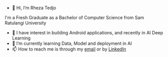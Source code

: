 - 👋 Hi, I’m Rheza Tedjo

I'm a Fresh Graduate as a Bachelor of Computer Science from Sam Ratulangi University

- 👀 I have interest in building Android applications, and recently in AI Deep Learning
- 🌱 I’m currently learning Data, Model and deployment in AI
- 📫 How to reach me is through my [email](rhezatedjo@gmail.com) or by [LinkedIn](https://www.linkedin.com/in/rheza-tedjo/)

<!---
Zehr-02/Zehr-02 is a ✨ special ✨ repository because its `README.md` (this file) appears on your GitHub profile.
You can click the Preview link to take a look at your changes.
--->
